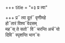 +++
title = "०३ प्र त्वा"

+++
प्र᳓ त्वा दूतं᳓ वृणीमहे  
हो᳓तारं विश्व᳓वेदसम्  
मह᳓स् ते सतो᳓ वि᳓ चरन्ति अर्च᳓यो  
दिवि᳓ स्पृशन्ति भान᳓वः